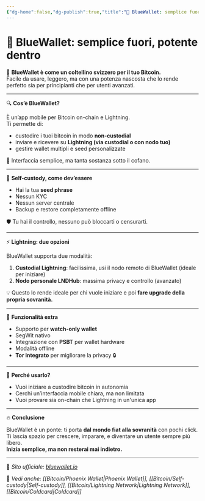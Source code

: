 ```yaml
---
{"dg-home":false,"dg-publish":true,"title":"🔵 BlueWallet: semplice fuori, potente dentro","tags":["Bitcoin","Wallet","Mobile","Custody","Privacy","Lightning"],"date":"2025-07-09","permalink":"/bitcoin/blue-wallet/","dgPassFrontmatter":true}
---
```



# 🔵 BlueWallet: semplice fuori, potente dentro

📱 **BlueWallet è come un coltellino svizzero per il tuo Bitcoin.**  
Facile da usare, leggero, ma con una potenza nascosta che lo rende perfetto sia per principianti che per utenti avanzati.

---

🔍 **Cos’è BlueWallet?**

È un’app mobile per Bitcoin on-chain e Lightning.  
Ti permette di:
- custodire i tuoi bitcoin in modo **non-custodial**
- inviare e ricevere su **Lightning (via custodial o con nodo tuo)**
- gestire wallet multipli e seed personalizzate

🎨 Interfaccia semplice, ma tanta sostanza sotto il cofano.

---

🔐 **Self-custody, come dev’essere**

- Hai la tua **seed phrase**
- Nessun KYC
- Nessun server centrale
- Backup e restore completamente offline

🛡️ Tu hai il controllo, nessuno può bloccarti o censurarti.

---

⚡ **Lightning: due opzioni**

BlueWallet supporta due modalità:
1. **Custodial Lightning**: facilissima, usi il nodo remoto di BlueWallet (ideale per iniziare)  
2. **Nodo personale LNDHub**: massima privacy e controllo (avanzato)

💡 Questo lo rende ideale per chi vuole iniziare e poi **fare upgrade della propria sovranità.**

---

🧠 **Funzionalità extra**

- Supporto per **watch-only wallet**
- SegWit nativo  
- Integrazione con **PSBT** per wallet hardware  
- Modalità offline  
- **Tor integrato** per migliorare la privacy 🔒

---

🎯 **Perché usarlo?**

- Vuoi iniziare a custodire bitcoin in autonomia  
- Cerchi un’interfaccia mobile chiara, ma non limitata  
- Vuoi provare sia on-chain che Lightning in un'unica app

---

🔥 **Conclusione**

BlueWallet è un ponte: ti porta **dal mondo fiat alla sovranità** con pochi click.  
Ti lascia spazio per crescere, imparare, e diventare un utente sempre più libero.  
**Inizia semplice, ma non resterai mai indietro.**

---

🔗 _Sito ufficiale: [bluewallet.io](https://bluewallet.io)_

📎 _Vedi anche: [[Bitcoin/Phoenix Wallet\|Phoenix Wallet]], [[Bitcoin/Self-custody\|Self-custody]], [[Bitcoin/Lightning Network\|Lightning Network]], [[Bitcoin/Coldcard\|Coldcard]]_